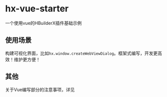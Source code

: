 ﻿# hx-vue-starter

一个使用vue的HBuilderX插件基础示例

## 使用场景

构建可视化界面，比如`hx.window.createWebViewDialog`。框架式编写，开发更高效！维护更方便！

## 其他

关于Vue编写部分的注意事项，详见